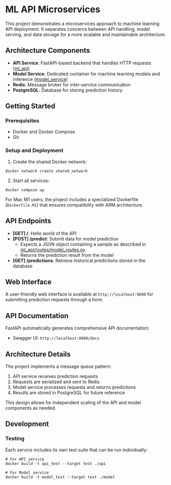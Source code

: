 # ML API Microservices

This project demonstrates a microservices approach to machine learning API deployment. It separates concerns between API handling, model serving, and data storage for a more scalable and maintainable architecture.

## Architecture Components

- **API Service**: FastAPI-based backend that handles HTTP requests ([ml_api](ml_api))
- **Model Service**: Dedicated container for machine learning models and inference ([model_service](model_service))
- **Redis**: Message broker for inter-service communication
- **PostgreSQL**: Database for storing prediction history

## Getting Started

### Prerequisites
- Docker and Docker Compose
- Git

### Setup and Deployment

1. Create the shared Docker network:
```
docker network create shared_network
```

2. Start all services:
```
docker compose up
```

For Mac M1 users, the project includes a specialized Dockerfile (`Dockerfile.M1`) that ensures compatibility with ARM architecture.

## API Endpoints

- **[GET] /**: Hello world of the API
- **[POST] /predict**: Submit data for model prediction
  - Expects a JSON object containing a sample as described in [ml_api/routes/model_routes.py](ml_api/routes/model_routes.py)
  - Returns the prediction result from the model
- **[GET] /predictions**: Retrieve historical predictions stored in the database

## Web Interface

A user-friendly web interface is available at `http://localhost:9090` for submitting prediction requests through a form.

## API Documentation

FastAPI automatically generates comprehensive API documentation:
- Swagger UI: `http://localhost:8000/docs`

## Architecture Details

The project implements a message queue pattern:
1. API service receives prediction requests
2. Requests are serialized and sent to Redis
3. Model service processes requests and returns predictions
4. Results are stored in PostgreSQL for future reference

This design allows for independent scaling of the API and model components as needed.

## Development

### Testing

Each service includes its own test suite that can be run individually:
```
# For API service
docker build -t api_test --target test ./api

# For Model service
docker build -t model_test --target test ./model
```



